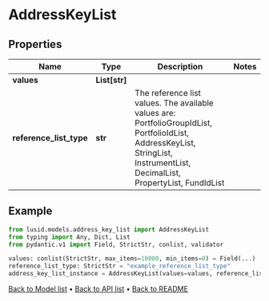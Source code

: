 # AddressKeyList

## Properties
Name | Type | Description | Notes
------------ | ------------- | ------------- | -------------
**values** | **List[str]** |  | 
**reference_list_type** | **str** | The reference list values. The available values are: PortfolioGroupIdList, PortfolioIdList, AddressKeyList, StringList, InstrumentList, DecimalList, PropertyList, FundIdList | 
## Example

```python
from lusid.models.address_key_list import AddressKeyList
from typing import Any, Dict, List
from pydantic.v1 import Field, StrictStr, conlist, validator

values: conlist(StrictStr, max_items=10000, min_items=0) = Field(...)
reference_list_type: StrictStr = "example_reference_list_type"
address_key_list_instance = AddressKeyList(values=values, reference_list_type=reference_list_type)

```

[Back to Model list](../README.md#documentation-for-models) &#8226; [Back to API list](../README.md#documentation-for-api-endpoints) &#8226; [Back to README](../README.md)


